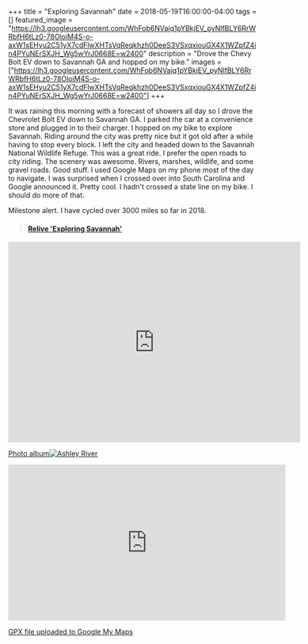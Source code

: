 +++
title =  "Exploring Savannah"
date = 2018-05-19T16:00:00-04:00
tags = []
featured_image = "https://lh3.googleusercontent.com/WhFob6NVajq1pYBkjEV_pyNlfBLY6RrWRbfH6tLz0-78OloiM4S-o-axW1sEHyu2C51yX7cdFlwXHTsVqReqkhzh0DeeS3VSxqxiouGX4X1WZpfZ4in4PYuNErSXJH_Wg5wYrJ0668E=w2400"
description = "Drove the Chevy Bolt EV down to Savannah GA and hopped on my bike."
images = ["https://lh3.googleusercontent.com/WhFob6NVajq1pYBkjEV_pyNlfBLY6RrWRbfH6tLz0-78OloiM4S-o-axW1sEHyu2C51yX7cdFlwXHTsVqReqkhzh0DeeS3VSxqxiouGX4X1WZpfZ4in4PYuNErSXJH_Wg5wYrJ0668E=w2400"]
+++

It was raining this morning with a forecast of showers all day so I drove the Chevrolet Bolt EV down to Savannah GA. I parked the car at a convenience store and plugged in to their charger. I hopped on my bike to explore Savannah. Riding around the city was pretty nice but it got old after a while having to stop every block. I left the city and headed down to the Savannah National Wildlife Refuge. This was a great ride. I prefer the open roads to city riding. The scenery was awesome. Rivers, marshes, wildlife, and some gravel roads. Good stuff. I used Google Maps on my phone most of the day to navigate. I was surprised when I crossed over into South Carolina and Google announced it. Pretty cool. I hadn't crossed a state line on my bike. I should do more of that.

Milestone alert. I have cycled over 3000 miles so far in 2018.

<blockquote class="embedly-card" data-card-controls="0" data-card-key="f1631a41cb254ca5b035dc5747a5bd75"><h4><a href="https://www.relive.cc/view/1582743431?r=embed-site">Relive 'Exploring Savannah'</a></h4></blockquote>
        <script async src="//cdn.embedly.com/widgets/platform.js" charset="UTF-8"></script>

<iframe height='405' width='590' frameborder='0' allowtransparency='true' scrolling='no' src='https://www.strava.com/activities/1582743431/embed/49cdfbe8374f41444b35eb23a1b8f62bb3e30d10'></iframe>

[Photo album![Ashley River](https://lh3.googleusercontent.com/Kht0iMEFejAHmtTnu69ahKcVt9_DKtnNmmk9lj5Lh4MyAN-tgjGvbDpGdbu3o0AJx3Iz3CzJmb_T-JrMe2Og3Q00b0k3vuD-4D2bkpAr7keOho69BlkP4L5cwuOIGvEyOTb8KxU_0vs=w2400)](https://photos.app.goo.gl/gjmhkeTm6HI1UpWf1)

<iframe width="560" height="315" src="https://www.youtube.com/embed/XccRmCV0_sc" frameborder="0" allow="autoplay; encrypted-media" allowfullscreen></iframe>

[GPX file uploaded to Google My Maps](https://drive.google.com/open?id=1hi9QtgjEjQLvKo1M353Zy0nGGET15BLH&usp=sharing)
